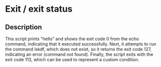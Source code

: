 #   Exit / exit status

## Description 

This script prints "hello" and shows the exit code 0 from the echo command, indicating that it executed successfully.
Next, it attempts to run the command lskdf, which does not exist, so it returns the exit code 127, indicating an error (command not found).
Finally, the script exits with the exit code 113, which can be used to represent a custom condition.


